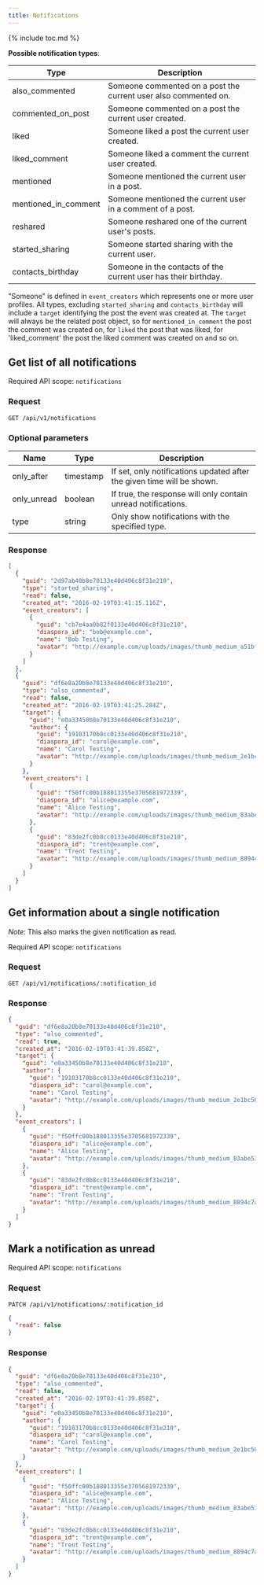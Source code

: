 ```yaml
---
title: Notifications
---
```


{% include toc.md %}

**Possible notification types**:

| Type                 | Description                                                     |
| -------------------- | --------------------------------------------------------------- |
| also_commented       | Someone commented on a post the current user also commented on. |
| commented_on_post    | Someone commented on a post the current user created.           |
| liked                | Someone liked a post the current user created.                  |
| liked_comment        | Someone liked a comment the current user created.               |
| mentioned            | Someone mentioned the current user in a post.                   |
| mentioned_in_comment | Someone mentioned the current user in a comment of a post.      |
| reshared             | Someone reshared one of the current user's posts.               |
| started_sharing      | Someone started sharing with the current user.                  |
| contacts_birthday    | Someone in the contacts of the current user has their birthday. |

"Someone" is defined in `event_creators` which represents one or more user profiles. All types, excluding `started_sharing` and `contacts_birthday` will include a `target` identifying the post the event was created at.
The `target` will always be the related post object, so for `mentioned_in_comment` the post the comment was
created on, for `liked` the post that was liked, for 'liked_comment' the post the liked comment was created on and so on.

## Get list of all notifications

Required API scope: `notifications`

### Request

~~~
GET /api/v1/notifications
~~~

### Optional parameters

| Name        | Type      | Description                                                            |
| ----------- | --------- | ---------------------------------------------------------------------- |
| only_after  | timestamp | If set, only notifications updated after the given time will be shown. |
| only_unread | boolean   | If true, the response will only contain unread notifications.          |
| type        | string    | Only show notifications with the specified type.                       |

### Response

~~~json
[
  {
    "guid": "2d97ab40b8e70133e40d406c8f31e210",
    "type": "started_sharing",
    "read": false,
    "created_at": "2016-02-19T03:41:15.116Z",
    "event_creators": [
      {
        "guid": "cb7e4aa0b82f0133e40d406c8f31e210",
        "diaspora_id": "bob@example.com",
        "name": "Bob Testing",
        "avatar": "http://example.com/uploads/images/thumb_medium_a51bf501fe86c198c0b1.jpg"
      }
    ]
  },
  {
    "guid": "df6e8a20b8e70133e40d406c8f31e210",
    "type": "also_commented",
    "read": false,
    "created_at": "2016-02-19T03:41:25.284Z",
    "target": {
      "guid": "e0a33450b8e70133e40d406c8f31e210",
      "author": {
        "guid": "19103170b8cc0133e40d406c8f31e210",
        "diaspora_id": "carol@example.com",
        "name": "Carol Testing",
        "avatar": "http://example.com/uploads/images/thumb_medium_2e1bc500b8cc0133e40d.jpg"
      }
    },
    "event_creators": [
      {
        "guid": "f50ffc00b188013355e3705681972339",
        "diaspora_id": "alice@example.com",
        "name": "Alice Testing",
        "avatar": "http://example.com/uploads/images/thumb_medium_83abe5319ef830c2bd84.jpg"
      },
      {
        "guid": "83de2fc0b8cc0133e40d406c8f31e210",
        "diaspora_id": "trent@example.com",
        "name": "Trent Testing",
        "avatar": "http://example.com/uploads/images/thumb_medium_8894c7a0b8cc0133e40d.jpg"
      }
    ]
  }
]
~~~

## Get information about a single notification

*Note*: This also marks the given notification as read.

Required API scope: `notifications`

### Request

~~~
GET /api/v1/notifications/:notification_id
~~~

### Response

~~~json
{
  "guid": "df6e8a20b8e70133e40d406c8f31e210",
  "type": "also_commented",
  "read": true,
  "created_at": "2016-02-19T03:41:39.858Z",
  "target": {
    "guid": "e0a33450b8e70133e40d406c8f31e210",
    "author": {
      "guid": "19103170b8cc0133e40d406c8f31e210",
      "diaspora_id": "carol@example.com",
      "name": "Carol Testing",
      "avatar": "http://example.com/uploads/images/thumb_medium_2e1bc500b8cc0133e40d.jpg"
    }
  },
  "event_creators": [
    {
      "guid": "f50ffc00b188013355e3705681972339",
      "diaspora_id": "alice@example.com",
      "name": "Alice Testing",
      "avatar": "http://example.com/uploads/images/thumb_medium_83abe5319ef830c2bd84.jpg"
    },
    {
      "guid": "83de2fc0b8cc0133e40d406c8f31e210",
      "diaspora_id": "trent@example.com",
      "name": "Trent Testing",
      "avatar": "http://example.com/uploads/images/thumb_medium_8894c7a0b8cc0133e40d.jpg"
    }
  ]
}
~~~

## Mark a notification as unread

Required API scope: `notifications`

### Request

~~~
PATCH /api/v1/notifications/:notification_id
~~~
~~~json
{
  "read": false
}
~~~

### Response

~~~json
{
  "guid": "df6e8a20b8e70133e40d406c8f31e210",
  "type": "also_commented",
  "read": false,
  "created_at": "2016-02-19T03:41:39.858Z",
  "target": {
    "guid": "e0a33450b8e70133e40d406c8f31e210",
    "author": {
      "guid": "19103170b8cc0133e40d406c8f31e210",
      "diaspora_id": "carol@example.com",
      "name": "Carol Testing",
      "avatar": "http://example.com/uploads/images/thumb_medium_2e1bc500b8cc0133e40d.jpg"
    }
  },
  "event_creators": [
    {
      "guid": "f50ffc00b188013355e3705681972339",
      "diaspora_id": "alice@example.com",
      "name": "Alice Testing",
      "avatar": "http://example.com/uploads/images/thumb_medium_83abe5319ef830c2bd84.jpg"
    },
    {
      "guid": "83de2fc0b8cc0133e40d406c8f31e210",
      "diaspora_id": "trent@example.com",
      "name": "Trent Testing",
      "avatar": "http://example.com/uploads/images/thumb_medium_8894c7a0b8cc0133e40d.jpg"
    }
  ]
}
~~~
